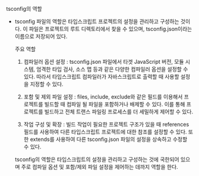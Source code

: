 tsconfig의 역할

- tsconfig 파일의 역할은 타입스크립트 프로젝트의 설정을 관리하고 구성하는 것이다.
  이 파일은 프로젝트의 루트 디렉토리에서 찾을 수 있으며, tsconfig.json이라는 이름으로 저장되어 있다.

  주요 역할

  1. 컴파일러 옵션 설정 : tsconfig.json 파일에서 타겟 JavaScript 버전, 모듈 시스템, 엄격한 타입 검사, 소스 맵 등과 같은 다양한 컴파일러 옵션을 설정할 수 있다. 따라서 타입스크립트 컴파일러가 자바스크립트로 출력할 때 사용할 설정을 지정할 수 있다.

  2. 포함 및 제외 파일 설정 : files, include, exclude와 같은 필드를 이용해서 프로젝트를 빌드할 때 컴파일 될 파일을 포함하거나 배제할 수 있다. 이를 통해 프로젝트를 빌드하고 전체 트랜스 파일링 프로세스를 더 세밀하게 제어할 수 있다.

  3. 작업 구성 및 확장 : 빌드 작업이 필요한 프로젝트 구조가 있을 때 references 필드를 사용하여 다른 타입스크립트 프로젝트에 대한 참조를 설정할 수 있다. 또한 extends를 사용하여 다른 tsconfig.json 파일의 설정을 상속하고 수정할 수 있다.

  tsconfig의 역할은 타입스크립트의 설정을 관리하고 구성하는 것에 국한되어 있으며 주로 컴파일 옵션 및 포함/제외 파일 설정을 제어하는 데까지 역할을 한다.
